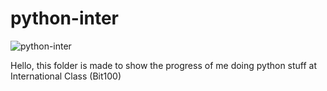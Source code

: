 # python-inter

![python-inter](https://i.ibb.co/7C1Y2JW/Python-Inter.png)

Hello, this folder is made to show the progress of me doing python stuff at International Class (Bit100)
